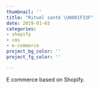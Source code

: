 ```yaml
---
thumbnail: ''
title: "Rituel santé \U0001F33F"
date: 2019-01-03
categories:
- shopify
- cms
- e-commerce
project_bg_color: ''
project_fg_color: ''

---
```

E commerce based on Shopify.